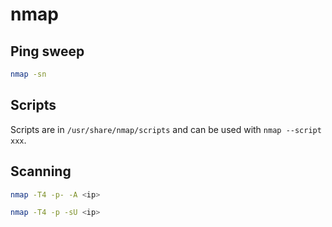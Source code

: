 # nmap

## Ping sweep

```sh
nmap -sn
```

## Scripts

Scripts are in `/usr/share/nmap/scripts` and can be used with `nmap --script xxx`.

## Scanning

```bash
nmap -T4 -p- -A <ip>

nmap -T4 -p -sU <ip>
```